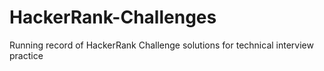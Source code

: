 # HackerRank-Challenges
Running record of HackerRank Challenge solutions for technical interview practice
